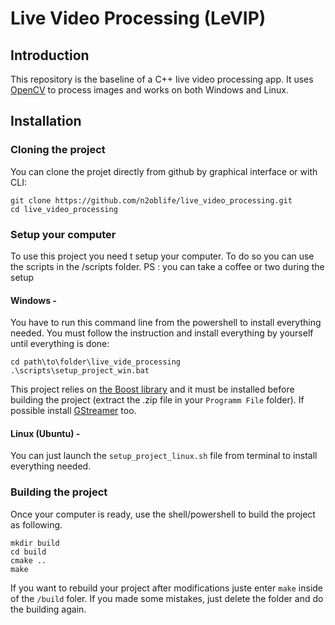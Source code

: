 # Live Video Processing (LeVIP)

## Introduction
This repository is the baseline of a C++ live video processing app. It uses [OpenCV](https://opencv.org/) to process images and works on both Windows and Linux.

## Installation
### Cloning the project
You can clone the projet directly from github by graphical interface or with CLI:
```
git clone https://github.com/n2oblife/live_video_processing.git
cd live_video_processing
```

### Setup your computer
To use this project you need t setup your computer. To do so you can use the scripts in the /scripts folder.
PS : you can take a coffee or two during the setup

#### Windows -
You have to run this command line from the powershell to install everything needed. You must follow the instruction and install everything by yourself until everything is done:
```
cd path\to\folder\live_vide_processing
.\scripts\setup_project_win.bat
``` 

This project relies on [the Boost library](https://www.boost.org/) and it must be installed before building the project (extract the .zip file in your ```Programm File``` folder).
If possible install [GStreamer](https://gstreamer.freedesktop.org/documentation/installing/on-windows.html?gi-language=c) too.

#### Linux (Ubuntu) -
You can just launch the ```setup_project_linux.sh``` file from terminal to install everything needed.

### Building the project
Once your computer is ready, use the shell/powershell to build the project as following.
```
mkdir build
cd build
cmake ..
make
```
If you want to rebuild your project after modifications juste enter ```make``` inside of the ```/build``` foler.
If you made some mistakes, just delete the folder and do the building again.
